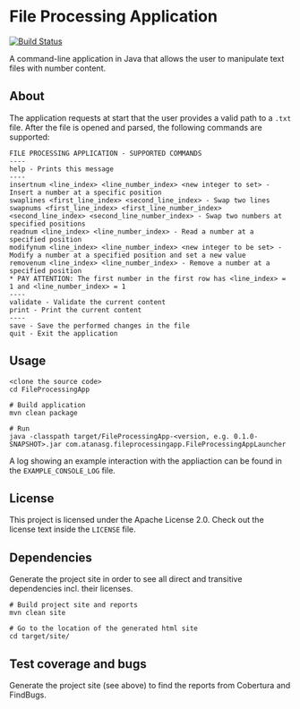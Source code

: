 # File Processing Application

[![Build Status](https://travis-ci.org/atanasg/file-processing-application.svg?branch=master)](https://travis-ci.org/atanasg/file-processing-application)

A command-line application in Java that allows the user to manipulate text files with number content.

## About
The application requests at start that the user provides a valid path to a `.txt` file.
After the file is opened and parsed, the following commands are supported:
```
FILE PROCESSING APPLICATION - SUPPORTED COMMANDS
----
help - Prints this message
----
insertnum <line_index> <line_number_index> <new integer to set> - Insert a number at a specific position
swaplines <first_line_index> <second_line_index> - Swap two lines
swapnums <first_line_index> <first_line_number_index> <second_line_index> <second_line_number_index> - Swap two numbers at specified positions
readnum <line_index> <line_number_index> - Read a number at a specified position
modifynum <line_index> <line_number_index> <new integer to be set> - Modify a number at a specified position and set a new value
removenum <line_index> <line_number_index> - Remove a number at a specified position
* PAY ATTENTION: The first number in the first row has <line_index> = 1 and <line_number_index> = 1
----
validate - Validate the current content
print - Print the current content
----
save - Save the performed changes in the file
quit - Exit the application
```

## Usage
```shell
<clone the source code>
cd FileProcessingApp

# Build application
mvn clean package

# Run
java -classpath target/FileProcessingApp-<version, e.g. 0.1.0-SNAPSHOT>.jar com.atanasg.fileprocessingapp.FileProcessingAppLauncher
```
A log showing an example interaction with the appliaction can be found in the `EXAMPLE_CONSOLE_LOG` file.

## License
This project is licensed under the Apache License 2.0. Check out the license text inside  the `LICENSE` file.

## Dependencies
Generate the project site in order to see all direct and transitive dependencies incl. their licenses.
```shell
# Build project site and reports
mvn clean site

# Go to the location of the generated html site
cd target/site/
```
## Test coverage and bugs
Generate the project site (see above) to find the reports from Cobertura and FindBugs.
